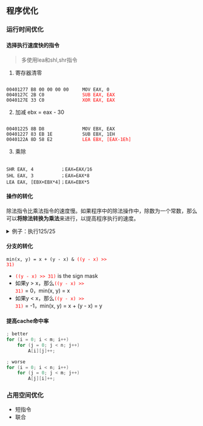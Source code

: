 ## 程序优化

### 运行时间优化

#### 选择执行速度快的指令

> 多使用lea和shl,shr指令

1. 寄存器清零

<code>
00401277 B8 00 00 00 00     MOV EAX, 0
0040127C 2B C0              <font color=red>SUB EAX, EAX</font>
0040127E 33 C0              <font color=red>XOR EAX, EAX</font>
</code>

2. 加减 ebx = eax - 30

<code>
00401225 8B D8              MOV EBX, EAX
00401227 83 EB 1E           SUB EBX, 1EH
0040122A 8D 58 E2           <font color=red>LEA EBX, [EAX-1Eh]</font>
</code>

3. 乘除

<code>
SHR EAX, 4          ；EAX=EAX/16
SHL EAX, 3          ；EAX=EAX*8
LEA EAX, [EBX+EBX*4]；EAX=EBX*5
</code>

#### 操作的转化

除法指令比乘法指令的速度慢。如果程序中的除法操作中，除数为一个常数，那么可以**将除法转换为乘法**来进行，以提高程序执行的速度。

<details>
<summary>例子：执行125/25</summary>
MOV EAX, 125
MOV ESI, 0A3D70A4H  ; ESI = (100000000H + 24) / 25
MUL ESI     ; 就是通过这种方法让除法变成乘法 将结果放在EDX:EAX中
; EDX = 5
</details>

#### 分支的转化

<code>min(x, y) = x + (y - x) & <font color=red>((y - x) >> 31)</font></code>

- <code><font color=red>((y - x) >> 31)</font></code> is the sign mask
- 如果y > x，那么<code><font color=red>((y - x) >> 31)</font></code> = 0，min(x, y) = x
- 如果y < x，那么<code><font color=red>((y - x) >> 31)</font></code> = -1，min(x, y) = x + (y - x) = y

#### 提高cache命中率

```c
; better
for (i = 0; i < m; i++)
    for (j = 0; j < n; j++)
        A[i][j]++;

; worse
for (i = 0; i < n; i++)
    for (j = 0; j < m; j++)
        A[j][i]++;
```

### 占用空间优化

- 短指令
- 联合
